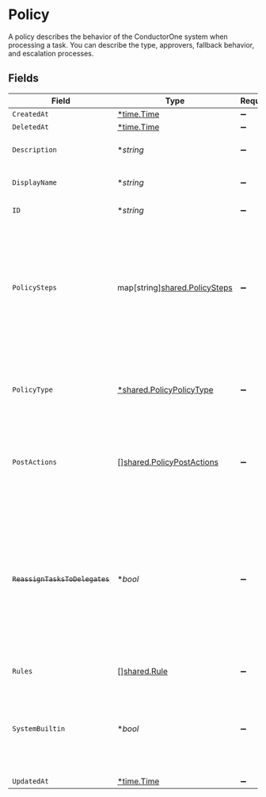 # Policy

A policy describes the behavior of the ConductorOne system when processing a task. You can describe the type, approvers, fallback behavior, and escalation processes.


## Fields

| Field                                                                                                                                                                   | Type                                                                                                                                                                    | Required                                                                                                                                                                | Description                                                                                                                                                             |
| ----------------------------------------------------------------------------------------------------------------------------------------------------------------------- | ----------------------------------------------------------------------------------------------------------------------------------------------------------------------- | ----------------------------------------------------------------------------------------------------------------------------------------------------------------------- | ----------------------------------------------------------------------------------------------------------------------------------------------------------------------- |
| `CreatedAt`                                                                                                                                                             | [*time.Time](https://pkg.go.dev/time#Time)                                                                                                                              | :heavy_minus_sign:                                                                                                                                                      | N/A                                                                                                                                                                     |
| `DeletedAt`                                                                                                                                                             | [*time.Time](https://pkg.go.dev/time#Time)                                                                                                                              | :heavy_minus_sign:                                                                                                                                                      | N/A                                                                                                                                                                     |
| `Description`                                                                                                                                                           | **string*                                                                                                                                                               | :heavy_minus_sign:                                                                                                                                                      | The description of the Policy.                                                                                                                                          |
| `DisplayName`                                                                                                                                                           | **string*                                                                                                                                                               | :heavy_minus_sign:                                                                                                                                                      | The display name of the Policy.                                                                                                                                         |
| `ID`                                                                                                                                                                    | **string*                                                                                                                                                               | :heavy_minus_sign:                                                                                                                                                      | The ID of the Policy.                                                                                                                                                   |
| `PolicySteps`                                                                                                                                                           | map[string][shared.PolicySteps](../../../pkg/models/shared/policysteps.md)                                                                                              | :heavy_minus_sign:                                                                                                                                                      | A map of string(policy type) to steps in a policy. This structure is leftover from a previous design, and should only ever have one key->value set.                     |
| `PolicyType`                                                                                                                                                            | [*shared.PolicyPolicyType](../../../pkg/models/shared/policypolicytype.md)                                                                                              | :heavy_minus_sign:                                                                                                                                                      | Indicates the type of this policy. Can also be used to get the value from policySteps.                                                                                  |
| `PostActions`                                                                                                                                                           | [][shared.PolicyPostActions](../../../pkg/models/shared/policypostactions.md)                                                                                           | :heavy_minus_sign:                                                                                                                                                      | An array of actions (ordered) to take place after a policy completes processing.                                                                                        |
| ~~`ReassignTasksToDelegates`~~                                                                                                                                          | **bool*                                                                                                                                                                 | :heavy_minus_sign:                                                                                                                                                      | : warning: ** DEPRECATED **: This will be removed in a future release, please migrate away from it as soon as possible.<br/><br/>Deprecated. Use setting in policy step instead |
| `Rules`                                                                                                                                                                 | [][shared.Rule](../../../pkg/models/shared/rule.md)                                                                                                                     | :heavy_minus_sign:                                                                                                                                                      | The rules field.                                                                                                                                                        |
| `SystemBuiltin`                                                                                                                                                         | **bool*                                                                                                                                                                 | :heavy_minus_sign:                                                                                                                                                      | Whether this policy is a builtin system policy. Builtin system policies cannot be edited.                                                                               |
| `UpdatedAt`                                                                                                                                                             | [*time.Time](https://pkg.go.dev/time#Time)                                                                                                                              | :heavy_minus_sign:                                                                                                                                                      | N/A                                                                                                                                                                     |